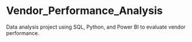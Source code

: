 # Vendor_Performance_Analysis
Data analysis project using SQL, Python, and Power BI to evaluate vendor performance.
